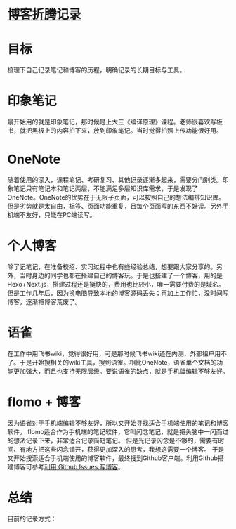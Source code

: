 # [博客折腾记录](https://github.com/zzy131250/gitblog/issues/6)

# 目标
梳理下自己记录笔记和博客的历程，明确记录的长期目标与工具。

# 印象笔记
最开始用的就是印象笔记，那时候是上大三《编译原理》课程。老师很喜欢写板书，就把黑板上的内容拍下来，放到印象笔记。当时觉得拍照上传功能很好用。

# OneNote
随着使用的深入，课程笔记、考研复习、其他记录逐渐多起来，需要分门别类。印象笔记只有笔记本和笔记两层，不能满足多层知识库需求，于是发现了OneNote。OneNote的优势在于无限子页面，可以按照自己的想法编排知识库。但是劣势就是太自由，标签、页面功能重复，且每个页面写的东西不好读。另外手机端不友好，只能在PC端读写。

# 个人博客
除了记笔记，在准备校招、实习过程中也有些经验总结，想要跟大家分享的。另外，当时身边的同学也都在搭建自己的博客玩。于是也搭建了一个博客，用的是Hexo+Next.js，搭建过程还是挺快的，费用也比较小，唯一需要付费的是域名。
但是工作几年后，因为换电脑导致本地的博客源码丢失；再加上工作忙，没时间写博客，逐渐把博客荒废了。

# 语雀
在工作中用飞书wiki，觉得很好用，可是那时候飞书wiki还在内测，外部租户用不了。于是开始搜相关的wiki工具，搜到语雀。相比OneNote，语雀单个文档的功能更加强大，而且也支持无限层级。要说语雀的缺点，就是手机版编辑不够友好。

# flomo + 博客
因为语雀对于手机端编辑不够友好，所以又开始寻找适合手机端使用的笔记和博客软件。
flomo适合作为手机端的笔记软件，它叫闪念笔记，就是把头脑中一闪而过的想法记录下来，非常适合记录简短笔记。
但是光记录闪念是不够的，需要有时间、有地方把这些闪念铺开，获得更加深入的思考，我想这需要一个博客。
于是又开始搜索适合手机端使用的博客软件，最终搜到Github客户端。利用Github搭建博客可参考[利用 Github Issues 写博客](https://github.com/zzy131250/gitblog/issues/3)。

# 总结
目前的记录方式：